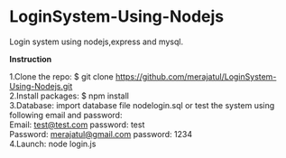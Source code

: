 # LoginSystem-Using-Nodejs

Login system using nodejs,express and mysql.

**Instruction**

1.Clone the repo: $ git clone https://github.com/merajatul/LoginSystem-Using-Nodejs.git<br/>
2.Install packages: $ npm install<br/>
3.Database: import database file nodelogin.sql or test the system using following email and password:<br/>
Email: test@test.com password: test<br/>
Password: merajatul@gmail.com password: 1234<br/>
4.Launch: node login.js<br/>
